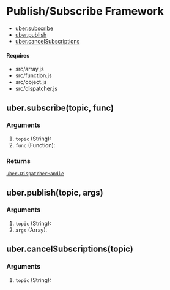 # Publish/Subscribe Framework

* [uber.subscribe](#subscribe)
* [uber.publish](#publish)
* [uber.cancelSubscriptions](#cancelSubscriptions)

#### Requires
* src/array.js
* src/function.js
* src/object.js
* src/dispatcher.js

## <a name="subscribe">uber.subscribe(topic, func)</a>

### Arguments
1. `topic` (String):
2. `func` (Function):

### Returns
[`uber.DispatcherHandle`](dispatcher.md#DispatcherHandle)


## <a name="publish">uber.publish(topic, args)</a>

### Arguments
1. `topic` (String):
2. `args` (Array):


## <a name="cancelSubscriptions">uber.cancelSubscriptions(topic)</a>

### Arguments
1. `topic` (String):
